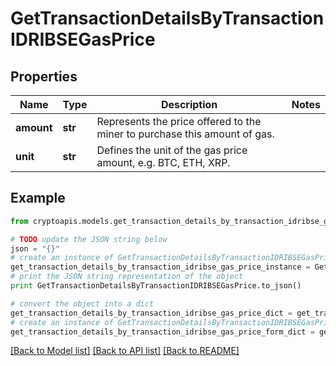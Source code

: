 # GetTransactionDetailsByTransactionIDRIBSEGasPrice


## Properties
Name | Type | Description | Notes
------------ | ------------- | ------------- | -------------
**amount** | **str** | Represents the price offered to the miner to purchase this amount of gas. | 
**unit** | **str** | Defines the unit of the gas price amount, e.g. BTC, ETH, XRP. | 

## Example

```python
from cryptoapis.models.get_transaction_details_by_transaction_idribse_gas_price import GetTransactionDetailsByTransactionIDRIBSEGasPrice

# TODO update the JSON string below
json = "{}"
# create an instance of GetTransactionDetailsByTransactionIDRIBSEGasPrice from a JSON string
get_transaction_details_by_transaction_idribse_gas_price_instance = GetTransactionDetailsByTransactionIDRIBSEGasPrice.from_json(json)
# print the JSON string representation of the object
print GetTransactionDetailsByTransactionIDRIBSEGasPrice.to_json()

# convert the object into a dict
get_transaction_details_by_transaction_idribse_gas_price_dict = get_transaction_details_by_transaction_idribse_gas_price_instance.to_dict()
# create an instance of GetTransactionDetailsByTransactionIDRIBSEGasPrice from a dict
get_transaction_details_by_transaction_idribse_gas_price_form_dict = get_transaction_details_by_transaction_idribse_gas_price.from_dict(get_transaction_details_by_transaction_idribse_gas_price_dict)
```
[[Back to Model list]](../README.md#documentation-for-models) [[Back to API list]](../README.md#documentation-for-api-endpoints) [[Back to README]](../README.md)


